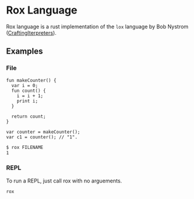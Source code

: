 # Rox Language

Rox language is a rust implementation of the `lox` language by Bob Nystrom ([CraftingIterpreters](https://craftinginterpreters.com)).

## Examples

### File

```text
fun makeCounter() {
  var i = 0;
  fun count() {
    i = i + 1;
    print i;
  }

  return count;
}

var counter = makeCounter();
var c1 = counter(); // "1".
```

```bash
$ rox FILENAME
1
```

### REPL

To run a REPL, just call rox with no arguements.

```bash
rox
```

